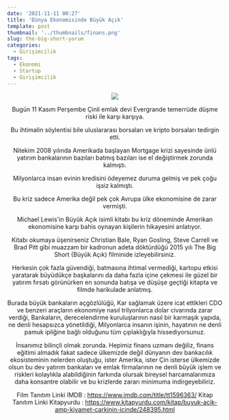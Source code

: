 ```yaml
---
date: '2021-11-11 00:27'
title: 'Dünya Ekonomisinde Büyük Açık'
template: post
thumbnail: '../thumbnails/finans.png'
slug: the-big-short-yorum
categories:
  - Girişimcilik
tags:
  - Ekonomi
  - Startup
  - Girişimcilik
---
```

<center>


<img src='https://m.media-amazon.com/images/M/MV5BNDc4MThhN2EtZjMzNC00ZDJmLThiZTgtNThlY2UxZWMzNjdkXkEyXkFqcGdeQXVyNDk3NzU2MTQ@._V1_FMjpg_UX1000_.jpg' style='max-height:300px; width:auto' />
  
 

Bugün 11 Kasım Perşembe Çinli emlak devi Evergrande temerrüde düşme riski ile karşı karşıya.

Bu ihtimalin söylentisi bile uluslararası borsaları ve kripto borsaları tedirgin etti.

Nitekim 2008 yılında Amerikada başlayan Mortgage krizi sayesinde ünlü yatırım bankalarının bazıları batmış bazıları ise el değiştirmek zorunda kalmıştı.

Milyonlarca insan evinin kredisini ödeyemez duruma gelmiş ve pek çoğu işsiz kalmıştı.

Bu kriz sadece Amerika değil pek çok Avrupa ülke ekonomisine de zarar vermişti.
  
Michael Lewis'in Büyük Açık isimli kitabı bu kriz döneminde Amerikan ekonomisine karşı bahis oynayan kişilerin hikayesini anlatıyor.

Kitabı okumaya üşenirseniz Christian Bale, Ryan Gosling, Steve Carrell ve Brad Pitt gibi muazzam bir kadronun adeta döktürdüğü 
2015 yılı The Big Short (Büyük Açık) filminide izleyebilirsiniz.

Herkesin çok fazla güvendiği, batmasına ihtimal vermediği, kartopu etkisi yaratarak büyüdükçe başkalarını da daha fazla içine çekmesi ile 
güzel bir yatırım fırsatı görünürken en sonunda batışa ve düşüşe geçtiği kitapta ve filmde harikulade anlatmış. 

Burada büyük bankaların açgözlülüğü,
Kar sağlamak üzere icat ettikleri CDO ve benzeri araçların ekonomiye nasıl trilyonlarca dolar civarında zarar verdiği,
Bankaların, derecelendirme kuruluşlarının nasıl bir karmaşık yapıda, ne denli hesapsızca yönetildiği,
Milyonlarca insanın işinin, hayatının ne denli pamuk ipliğine bağlı olduğunu tüm çıplaklığıyla hissediyorsunuz.
 
İnsanımız bilinçli olmak zorunda. Hepimiz finans uzmanı değiliz, finans eğitimi almadık fakat sadece ülkemizde değil dünyanın dev bankacılık
ekosisteminin nelerden oluştuğu, ister Amerika, ister Çin isterse ülkemizde olsun bu dev yatırım bankaları ve emlak firmalarının ne denli büyük
işlem ve riskleri kolaylıkla alabildiğinin farkında olursak bireysel harcamalarımıza daha konsantre olabilir ve bu krizlerde zararı minimuma indirgeyebiliriz.

  
Film Tanıtım Linki IMDB : https://www.imdb.com/title/tt1596363/
Kitap Tanıtım Linki Kitapyurdu : https://www.kitapyurdu.com/kitap/buyuk-acik-amp-kiyamet-carkinin-icinde/248395.html
  

  



</center>

